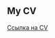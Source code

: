 ## My CV
[Ссылка на CV](https://docs.google.com/document/d/1ChNWwTLtFFSwZj_IjxKCSJdHIM0GKHdx/edit?usp=sharing&ouid=113547206569129735239&rtpof=true&sd=true)


